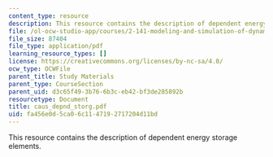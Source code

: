```yaml
---
content_type: resource
description: This resource contains the description of dependent energy storage elements.
file: /ol-ocw-studio-app/courses/2-141-modeling-and-simulation-of-dynamic-systems-fall-2006/fa456e0d5ca06c1147192717204d11bd_caus_depnd_storg.pdf
file_size: 87404
file_type: application/pdf
learning_resource_types: []
license: https://creativecommons.org/licenses/by-nc-sa/4.0/
ocw_type: OCWFile
parent_title: Study Materials
parent_type: CourseSection
parent_uid: d3c65f49-3b76-6b3c-eb42-bf3de285892b
resourcetype: Document
title: caus_depnd_storg.pdf
uid: fa456e0d-5ca0-6c11-4719-2717204d11bd
---
```

This resource contains the description of dependent energy storage elements.